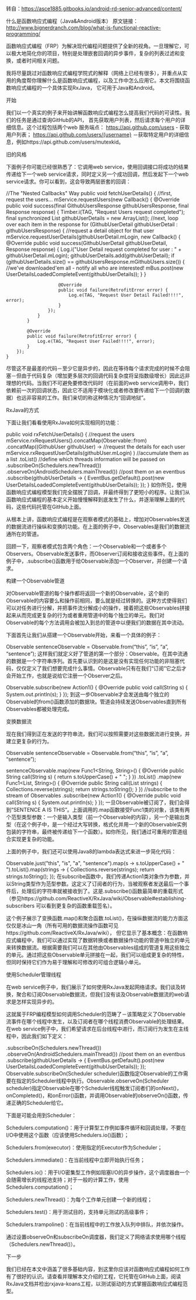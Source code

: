 转自：https://asce1885.gitbooks.io/android-rd-senior-advanced/content/

什么是函数响应式编程（Java&Android版本）
原文链接：http://www.bignerdranch.com/blog/what-is-functional-reactive-programming/

函数响应式编程（FRP）为解决现代编程问题提供了全新的视角。一旦理解它，可以极大地简化你的项目，特别是处理嵌套回调的异步事件，复杂的列表过滤和变换，或者时间相关问题。

我将尽量跳过对函数响应式编程学院式的解释（网络上已经有很多），并重点从实用的角度帮你理解什么是函数响应式编程，以及工作中怎么应用它。本文将围绕函数响应式编程的一个具体实现RxJava， 它可用于Java和Android。

开始

我们以一个真实的例子来开始讲解函数响应式编程怎么提高我们代码的可读性。我们的任务是通过查询GitHub的API， 首先获取用户列表，然后请求每个用户的详细信息。这个过程包括两个web 服务端点： https://api.github.com/users - 获取用户列表； https://api.github.com/users/{username} －获取特定用户的详细信息，例如https://api.github.com/users/mutexkid。

旧的风格

下面例子你可能已经很熟悉了：它调用web service，使用回调接口将成功的结果传递给下一个web service请求，同时定义另一个成功回调，然后发起下一个web service请求。你可以看到，这会导致两层嵌套的回调：

//The "Nested Callbacks" Way
    public void fetchUserDetails() {
        //first, request the users...
        mService.requestUsers(new Callback<GithubUsersResponse>() {
            @Override
            public void success(final GithubUsersResponse githubUsersResponse,
                                final Response response) {
                Timber.i(TAG, "Request Users request completed");
                final synchronized List<GithubUserDetail> githubUserDetails = new ArrayList<GithubUserDetail>();
                //next, loop over each item in the response
                for (GithubUserDetail githubUserDetail : githubUsersResponse) {
                    //request a detail object for that user
                    mService.requestUserDetails(githubUserDetail.mLogin,
                                                new Callback<GithubUserDetail>() {
                        @Override
                        public void success(GithubUserDetail githubUserDetail,
                                            Response response) {
                            Log.i("User Detail request completed for user : " + githubUserDetail.mLogin);
                            githubUserDetails.add(githubUserDetail);
                            if (githubUserDetails.size() == githubUsersResponse.mGithubUsers.size()) {
                                //we've downloaded'em all - notify all who are interested!
                                mBus.post(new UserDetailsLoadedCompleteEvent(githubUserDetails));
                            }
                        }

                        @Override
                        public void failure(RetrofitError error) {
                            Log.e(TAG, "Request User Detail Failed!!!!", error);
                        }
                    });
                }
            }

            @Override
            public void failure(RetrofitError error) {
                Log.e(TAG, "Request User Failed!!!!", error);
            }
        });
    }
尽管这不是最差的代码－至少它是异步的，因此在等待每个请求完成的时候不会阻塞－但由于代码复杂（增加更多层次的回调代码复杂度将呈指数级增长）因此远非理想的代码。当我们不可避免要修改代码时（在前面的web service调用中，我们依赖前一次的回调状态，因此它不适用于模块化或者修改要传递给下一个回调的数据）也远非容易的工作。我们亲切的称这种情况为“回调地狱”。

RxJava的方式

下面让我们看看使用RxJava如何实现相同的功能：

public void rxFetchUserDetails() {
        //request the users
        mService.rxRequestUsers().concatMap(Observable::from)
        .concatMap((GithubUser githubUser) ->
                        //request the details for each user
                        mService.rxRequestUserDetails(githubUser.mLogin)
        )
        //accumulate them as a list
        .toList()
        //define which threads information will be passed on
        .subscribeOn(Schedulers.newThread())
        .observeOn(AndroidSchedulers.mainThread())
        //post them on an eventbus
        .subscribe(githubUserDetails -> {
            EventBus.getDefault().post(new UserDetailsLoadedCompleteEvent(githubUserDetails));
        });
    }
如你所见，使用函数响应式编程模型我们完全摆脱了回调，并最终得到了更短小的程序。让我们从函数响应式编程的基本定义开始慢慢解释到底发生了什么，并逐渐理解上面的代码，这些代码托管在GitHub上面。

从根本上讲，函数响应式编程是在观察者模式的基础上，增加对Observables发送的数据流进行操纵和变换的功能。在上面的例子中，Observables是我们的数据流通所在的管道。

回顾一下，观察者模式包含两个角色：一个Observable和一个或者多个Observers。Observable发送事件，而Observer订阅和接收这些事件。在上面的例子中，.subscribe()函数用于给Observable添加一个Observer，并创建一个请求。

构建一个Observable管道

对Observable管道的每个操作都将返回一个新的Observable，这个新的Observable的内容要么和操作前相同，要么就是经过转换的。这种方式使得我们可以对任务进行分解，并把事件流分解成小的操作，接着把这些Observables拼接起来从而完成更复杂的行为或者重用管道中的每个独立的单元。我们对Observable的每个方法调用会被加入到总的管道中以便我们的数据在其中流动。

下面首先让我们从搭建一个Observable开始，来看一个具体的例子：

Observable<String> sentenceObservable = Observable.from(“this”, “is”, “a”, “sentence”);
这样我们就定义好了管道的第一个部分：Observable。在其中流通的数据是一个字符串序列。首先要认识到的是这是没有实现任何功能的非阻塞代码，仅仅定义了我们想要完成什么事情。Observable只有在我们“订阅”它之后才会开始工作，也就是说给它注册一个Observer之后。

Observable.subscribe(new Action1<String>() {
          @Override
          public void call(String s) {
                System.out.println(s);
          }
 });
到这一步Observable才会发送由每个独立的Observable的from()函数添加的数据块。管道会持续发送Observables直到所有Observables都被处理完成。

变换数据流

现在我们得到正在发送的字符串流，我们可以按照需要对这些数据流进行变换，并建立更复杂的行为。

Observable<String> sentenceObservable = Observable.from(“this”, “is”, “a”, “sentence”);

sentenceObservable.map(new Func1<String, String>() {
            @Override
            public String call(String s) {
                return s.toUpperCase() + " ";
            }
        })
.toList()
.map(new Func1<List<String>, String>() {
            @Override
            public String call(List<String> strings) {
                Collections.reverse(strings);
                return strings.toString();
            }
        })
//subscribe to the stream of Observables
.subscribe(new Action1<String>() {
            @Override
            public void call(String s) {
                System.out.println(s);
            }
        });
一旦Observable被订阅了，我们会得到“SENTENCE A IS THIS”。上面调用的.map函数接受Func1类的对象，该类有两个范型类型参数：一个是输入类型（前一个Observable的内容），另一个是输出类型（在这个例子中，是一个经过大写转换，格式化并用一个新的Observable实例包装的字符串，最终被传递给下一个函数）。如你所见，我们通过可重用的管道组合实现更复杂的功能。

上面的例子中，我们还可以使用Java8的lambda表达式来进一步简化代码：

Observable.just("this", "is", "a", "sentence").map(s -> s.toUpperCase() + " ").toList().map(strings -> {
            Collections.reverse(strings);
            return strings.toString();
        });
在subscribe函数中，我们传递Action1类对象作为参数，并以String类型作为范型参数。这定义了订阅者的行为，当被观察者发送最后一个事件后，处理后的字符串就被接收到了。这是.subscribe()函数最简单的重载形式（参见https://github.com/ReactiveX/RxJava/wiki/Observable#establishing-subscribers 可以看到更复杂的函数重载签名）。

这个例子展示了变换函数.map()和聚合函数.toList()，在操纵数据流的能力方面这仅仅是冰山一角（所有可用的数据流操作函数可见https://github.com/ReactiveX/RxJava/wiki）， 但它显示了基本概念：在函数响应式编程中，我们可以通过实现了数据转换或者数据操作功能的管道中独立的单元来转换数据流。根据需要我们可以在其他由Observables组成的管道复用这些独立的单元。通过把这些Observable单元拼接在一起，我们可以组成更复杂的特性，但同时保持它们作为易于理解和可修改的可组合逻辑小单元。

使用Scheduler管理线程

在web service例子中，我们展示了如何使用RxJava发起网络请求。我们谈及转换，聚合和订阅Observable数据流，但我们没有谈及Observable数据流的web请求是怎样实现异步的。

这就属于FRP编程模型如何调用Scheduler的范畴了－该策略定义了Observable流事件在哪个线程中发生，以及订阅者在哪个线程消费Observable的处理结果。在web service例子中，我们希望请求在后台线程中进行，而订阅行为发生在主线程中，因此我们如下定义：

.subscribeOn(Schedulers.newThread())
        .observeOn(AndroidSchedulers.mainThread())
        //post them on an eventbus
        .subscribe(githubUserDetails -> {
            EventBus.getDefault().post(new UserDetailsLoadedCompleteEvent(githubUserDetails));
        });
Observable.subscribeOn(Scheduler scheduler)函数指定Observable的工作需要在指定的Scheduler线程中执行。Observable.observeOn(Scheduler scheduler)指定Observable在哪个Scheduler线程触发订阅者们的onNext()，onCompleted()，和onError()函数，并调用Observable的observeOn()函数，传递正确的Scheduler给它。

下面是可能会用到Scheduler：

Schedulers.computation()：用于计算型工作例如事件循环和回调处理，不要在I/O中使用这个函数（应该使用Schedulers.io()函数）；

Schedulers.from(executor)：使用指定的Executor作为Scheduler；

Schedulers.immediate()：在当前线程中立即开始执行任务；

Schedulers.io()：用于I/O密集型工作例如阻塞I/O的异步操作，这个调度器由一个会随需增长的线程池支持；对于一般的计算工作，使用Schedulers.computation()；

Schedulers.newThread()：为每个工作单元创建一个新的线程；

Schedulers.test()：用于测试目的，支持单元测试的高级事件；

Schedulers.trampoline()：在当前线程中的工作放入队列中排队，并依次操作。

通过设置observeOn和subscribeOn调度器，我们定义了网络请求使用哪个线程（Schedulers.newThread()）。

下一步

我们已经在本文中涵盖了很多基础内容，到这里你应该对函数响应式编程如何工作有了很好的认识。请查看并理解本文介绍的工程，它托管在GitHub上面，阅读RxJava文档并检出rxjava-koans工程，以测试驱动的方式掌握函数响应式编程范型。